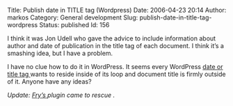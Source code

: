 Title: Publish date in TITLE tag (Wordpress)
Date: 2006-04-23 20:14
Author: markos
Category: General development
Slug: publish-date-in-title-tag-wordpress
Status: published
Id: 156

<div>
 <p>
  I think it was Jon Udell who gave the advice to include information about author and date of publication in the title tag of each document. I think it’s a smashing idea, but I have a problem.
 </p>
 <p>
  I have no clue how to do it in WordPress. It seems every WordPress
  <a href="http://codex.wordpress.org/Template_Tags#Date_and_Time_tags">
   date or title tag
  </a>
  wants to reside inside of its loop and document title is firmly outside of it. Anyone have any ideas?
 </p>
 <p>
  <em>
   Update:
  </em>
  <em>
   <a href="http://www.friedcellcollective.net/">
    Fry’s
   </a>
  </em>
  <em>
   plugin came to rescue .
   <br/>
  </em>
 </p>
</div>
